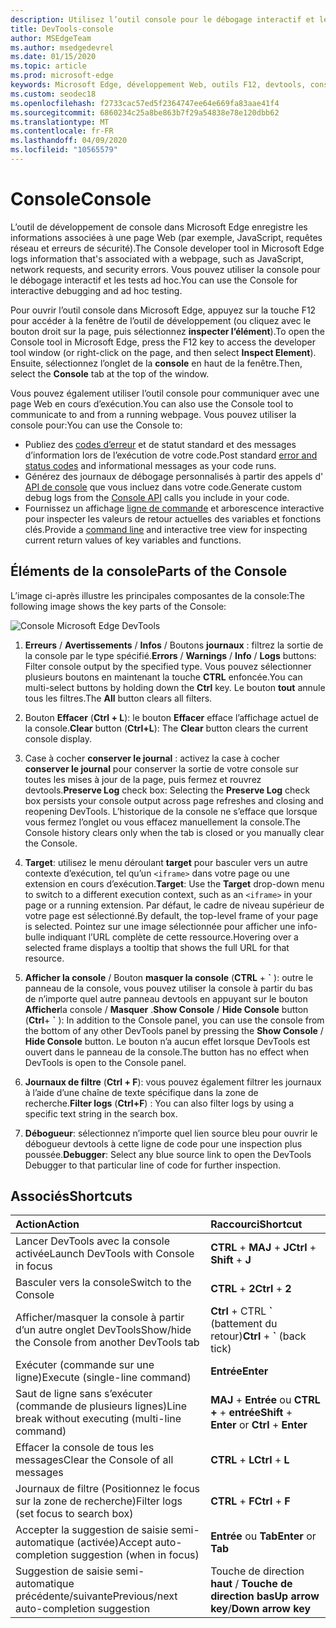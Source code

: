 ```yaml
---
description: Utilisez l’outil console pour le débogage interactif et les tests ad hoc.
title: DevTools-console
author: MSEdgeTeam
ms.author: msedgedevrel
ms.date: 01/15/2020
ms.topic: article
ms.prod: microsoft-edge
keywords: Microsoft Edge, développement Web, outils F12, devtools, console
ms.custom: seodec18
ms.openlocfilehash: f2733cac57ed5f2364747ee64e669fa83aae41f4
ms.sourcegitcommit: 6860234c25a8be863b7f29a54838e78e120dbb62
ms.translationtype: MT
ms.contentlocale: fr-FR
ms.lasthandoff: 04/09/2020
ms.locfileid: "10565579"
---
```

# <span data-ttu-id="66eca-104">Console</span><span class="sxs-lookup"><span data-stu-id="66eca-104">Console</span></span>

<span data-ttu-id="66eca-105">L’outil de développement de console dans Microsoft Edge enregistre les informations associées à une page Web (par exemple, JavaScript, requêtes réseau et erreurs de sécurité).</span><span class="sxs-lookup"><span data-stu-id="66eca-105">The Console developer tool in Microsoft Edge logs information that's associated with a webpage, such as JavaScript, network requests, and security errors.</span></span> <span data-ttu-id="66eca-106">Vous pouvez utiliser la console pour le débogage interactif et les tests ad hoc.</span><span class="sxs-lookup"><span data-stu-id="66eca-106">You can use the Console for interactive debugging and ad hoc testing.</span></span> 

<span data-ttu-id="66eca-107">Pour ouvrir l’outil console dans Microsoft Edge, appuyez sur la touche F12 pour accéder à la fenêtre de l’outil de développement (ou cliquez avec le bouton droit sur la page, puis sélectionnez **inspecter l’élément**).</span><span class="sxs-lookup"><span data-stu-id="66eca-107">To open the Console tool in Microsoft Edge, press the F12 key to access the developer tool window (or right-click on the page, and then select **Inspect Element**).</span></span> <span data-ttu-id="66eca-108">Ensuite, sélectionnez l’onglet de la **console** en haut de la fenêtre.</span><span class="sxs-lookup"><span data-stu-id="66eca-108">Then, select the **Console** tab at the top of the window.</span></span> 

<span data-ttu-id="66eca-109">Vous pouvez également utiliser l’outil console pour communiquer avec une page Web en cours d’exécution.</span><span class="sxs-lookup"><span data-stu-id="66eca-109">You can also use the Console tool to communicate to and from a running webpage.</span></span> <span data-ttu-id="66eca-110">Vous pouvez utiliser la console pour:</span><span class="sxs-lookup"><span data-stu-id="66eca-110">You can use the Console to:</span></span>

- <span data-ttu-id="66eca-111">Publiez des [codes d’erreur](./console/error-and-status-codes.md) et de statut standard et des messages d’information lors de l’exécution de votre code.</span><span class="sxs-lookup"><span data-stu-id="66eca-111">Post standard [error and status codes](./console/error-and-status-codes.md) and informational messages as your code runs.</span></span>
- <span data-ttu-id="66eca-112">Générez des journaux de débogage personnalisés à partir des appels d' [API de console](./console/console-api.md) que vous incluez dans votre code.</span><span class="sxs-lookup"><span data-stu-id="66eca-112">Generate custom debug logs from the [Console API](./console/console-api.md) calls you include in your code.</span></span>
- <span data-ttu-id="66eca-113">Fournissez un affichage [ligne de commande](./console/command-line.md) et arborescence interactive pour inspecter les valeurs de retour actuelles des variables et fonctions clés.</span><span class="sxs-lookup"><span data-stu-id="66eca-113">Provide a [command line](./console/command-line.md) and interactive tree view for inspecting current return values of key variables and functions.</span></span>

## <span data-ttu-id="66eca-114">Éléments de la console</span><span class="sxs-lookup"><span data-stu-id="66eca-114">Parts of the Console</span></span>

<span data-ttu-id="66eca-115">L’image ci-après illustre les principales composantes de la console:</span><span class="sxs-lookup"><span data-stu-id="66eca-115">The following image shows the key parts of the Console:</span></span>

![Console Microsoft Edge DevTools](./media/console.png)

1. <span data-ttu-id="66eca-117">**Erreurs**  /  **Avertissements**  /  **Infos**  /  Boutons **journaux** : filtrez la sortie de la console par le type spécifié.</span><span class="sxs-lookup"><span data-stu-id="66eca-117">**Errors** / **Warnings** / **Info** / **Logs** buttons: Filter console output by the specified type.</span></span> <span data-ttu-id="66eca-118">Vous pouvez sélectionner plusieurs boutons en maintenant la touche **CTRL** enfoncée.</span><span class="sxs-lookup"><span data-stu-id="66eca-118">You can multi-select buttons by holding down the **Ctrl** key.</span></span> <span data-ttu-id="66eca-119">Le bouton **tout** annule tous les filtres.</span><span class="sxs-lookup"><span data-stu-id="66eca-119">The **All** button clears all filters.</span></span>

2. <span data-ttu-id="66eca-120">Bouton **Effacer** (**Ctrl + L**): le bouton **Effacer** efface l’affichage actuel de la console.</span><span class="sxs-lookup"><span data-stu-id="66eca-120">**Clear** button (**Ctrl+L**): The **Clear** button clears the current console display.</span></span>

3. <span data-ttu-id="66eca-121">Case à cocher **conserver le journal** : activez la case à cocher **conserver le journal** pour conserver la sortie de votre console sur toutes les mises à jour de la page, puis fermez et rouvrez devtools.</span><span class="sxs-lookup"><span data-stu-id="66eca-121">**Preserve Log** check box: Selecting the **Preserve Log** check box persists your console output across page refreshes and closing and reopening DevTools.</span></span> <span data-ttu-id="66eca-122">L’historique de la console ne s’efface que lorsque vous fermez l’onglet ou vous effacez manuellement la console.</span><span class="sxs-lookup"><span data-stu-id="66eca-122">The Console history clears only when the tab is closed or you manually clear the Console.</span></span>

4. <span data-ttu-id="66eca-123">**Target**: utilisez le menu déroulant **target** pour basculer vers un autre contexte d’exécution, tel qu’un `<iframe>` dans votre page ou une extension en cours d’exécution.</span><span class="sxs-lookup"><span data-stu-id="66eca-123">**Target**: Use the **Target** drop-down menu to switch to a different execution context, such as an `<iframe>` in your page or a running extension.</span></span> <span data-ttu-id="66eca-124">Par défaut, le cadre de niveau supérieur de votre page est sélectionné.</span><span class="sxs-lookup"><span data-stu-id="66eca-124">By default, the top-level frame of your page is selected.</span></span> <span data-ttu-id="66eca-125">Pointez sur une image sélectionnée pour afficher une info-bulle indiquant l’URL complète de cette ressource.</span><span class="sxs-lookup"><span data-stu-id="66eca-125">Hovering over a selected frame displays a tooltip that shows the full URL for that resource.</span></span>

5. <span data-ttu-id="66eca-126">**Afficher la console**  /  Bouton **masquer la console** (**CTRL** +  **&grave;** ): outre le panneau de la console, vous pouvez utiliser la console à partir du bas de n’importe quel autre panneau devtools en appuyant sur le bouton **Afficher**la console  /  **Masquer** .</span><span class="sxs-lookup"><span data-stu-id="66eca-126">**Show Console** / **Hide Console** button (**Ctrl**+ **&grave;** ): In addition to the Console panel, you can use the console from the bottom of any other DevTools panel by pressing the **Show Console** / **Hide Console** button.</span></span> <span data-ttu-id="66eca-127">Le bouton n’a aucun effet lorsque DevTools est ouvert dans le panneau de la console.</span><span class="sxs-lookup"><span data-stu-id="66eca-127">The button has no effect when DevTools is open to the Console panel.</span></span>
 
6. <span data-ttu-id="66eca-128">**Journaux de filtre** (**Ctrl + F**): vous pouvez également filtrer les journaux à l’aide d’une chaîne de texte spécifique dans la zone de recherche.</span><span class="sxs-lookup"><span data-stu-id="66eca-128">**Filter logs** (**Ctrl+F**) : You can also filter logs by using a specific text string in the search box.</span></span>

7. <span data-ttu-id="66eca-129">**Débogueur**: sélectionnez n’importe quel lien source bleu pour ouvrir le débogueur devtools à cette ligne de code pour une inspection plus poussée.</span><span class="sxs-lookup"><span data-stu-id="66eca-129">**Debugger**: Select any blue source link to open the DevTools Debugger to that particular line of code for further inspection.</span></span>

## <span data-ttu-id="66eca-130">Associés</span><span class="sxs-lookup"><span data-stu-id="66eca-130">Shortcuts</span></span>

<span data-ttu-id="66eca-131">Action</span><span class="sxs-lookup"><span data-stu-id="66eca-131">Action</span></span>                                            | <span data-ttu-id="66eca-132">Raccourci</span><span class="sxs-lookup"><span data-stu-id="66eca-132">Shortcut</span></span>               
:-------------------------------------------------| :----------------------
<span data-ttu-id="66eca-133">Lancer DevTools avec la console activée</span><span class="sxs-lookup"><span data-stu-id="66eca-133">Launch DevTools with Console in focus</span></span>             | <span data-ttu-id="66eca-134">**CTRL**  +  **MAJ**  +  **J**</span><span class="sxs-lookup"><span data-stu-id="66eca-134">**Ctrl** + **Shift** + **J**</span></span> 
<span data-ttu-id="66eca-135">Basculer vers la console</span><span class="sxs-lookup"><span data-stu-id="66eca-135">Switch to the Console</span></span>                                 | <span data-ttu-id="66eca-136">**CTRL**  +  **2**</span><span class="sxs-lookup"><span data-stu-id="66eca-136">**Ctrl** + **2**</span></span>           
<span data-ttu-id="66eca-137">Afficher/masquer la console à partir d’un autre onglet DevTools</span><span class="sxs-lookup"><span data-stu-id="66eca-137">Show/hide the Console from another DevTools tab</span></span>       | <span data-ttu-id="66eca-138">**Ctrl**  +  CTRL **&grave;** (battement du retour)</span><span class="sxs-lookup"><span data-stu-id="66eca-138">**Ctrl** + **&grave;** (back tick)</span></span>  
<span data-ttu-id="66eca-139">Exécuter (commande sur une ligne)</span><span class="sxs-lookup"><span data-stu-id="66eca-139">Execute (single-line command)</span></span>                     | **<span data-ttu-id="66eca-140">Entrée</span><span class="sxs-lookup"><span data-stu-id="66eca-140">Enter</span></span>**                
<span data-ttu-id="66eca-141">Saut de ligne sans s’exécuter (commande de plusieurs lignes)</span><span class="sxs-lookup"><span data-stu-id="66eca-141">Line break without executing (multi-line command)</span></span> | <span data-ttu-id="66eca-142">**MAJ**  +  **Entrée** ou **CTRL +**  +  **entrée**</span><span class="sxs-lookup"><span data-stu-id="66eca-142">**Shift** + **Enter** or **Ctrl** + **Enter**</span></span>      
<span data-ttu-id="66eca-143">Effacer la console de tous les messages</span><span class="sxs-lookup"><span data-stu-id="66eca-143">Clear the Console of all messages</span></span>                 | <span data-ttu-id="66eca-144">**CTRL**  +  **L**</span><span class="sxs-lookup"><span data-stu-id="66eca-144">**Ctrl** + **L**</span></span>           
<span data-ttu-id="66eca-145">Journaux de filtre (Positionnez le focus sur la zone de recherche)</span><span class="sxs-lookup"><span data-stu-id="66eca-145">Filter logs (set focus to search box)</span></span>             | <span data-ttu-id="66eca-146">**CTRL**  +  **F**</span><span class="sxs-lookup"><span data-stu-id="66eca-146">**Ctrl** + **F**</span></span>           
<span data-ttu-id="66eca-147">Accepter la suggestion de saisie semi-automatique (activée)</span><span class="sxs-lookup"><span data-stu-id="66eca-147">Accept auto-completion suggestion (when in focus)</span></span> | <span data-ttu-id="66eca-148">**Entrée** ou **Tab**</span><span class="sxs-lookup"><span data-stu-id="66eca-148">**Enter** or **Tab**</span></span>       
<span data-ttu-id="66eca-149">Suggestion de saisie semi-automatique précédente/suivante</span><span class="sxs-lookup"><span data-stu-id="66eca-149">Previous/next auto-completion suggestion</span></span>          | <span data-ttu-id="66eca-150">Touche de direction **haut** / **Touche de direction bas**</span><span class="sxs-lookup"><span data-stu-id="66eca-150">**Up arrow key**/**Down arrow key**</span></span>   


